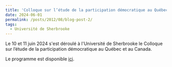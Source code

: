 ```yaml
---
title: 'Colloque sur l’étude de la participation démocratique au Québec et au Canada'
date: 2024-06-01
permalink: /posts/2012/08/blog-post-2/
tags:
  - Université de Sherbrooke
---
```


Le 10 et 11 juin 2024 s'est déroulé à l'Université de Sherbrooke le Colloque sur l’étude de la participation démocratique au Québec et au Canada.

Le programme est disponible [ici](http://jfdaoust.com/files/programme_colloque_2024.pdf).